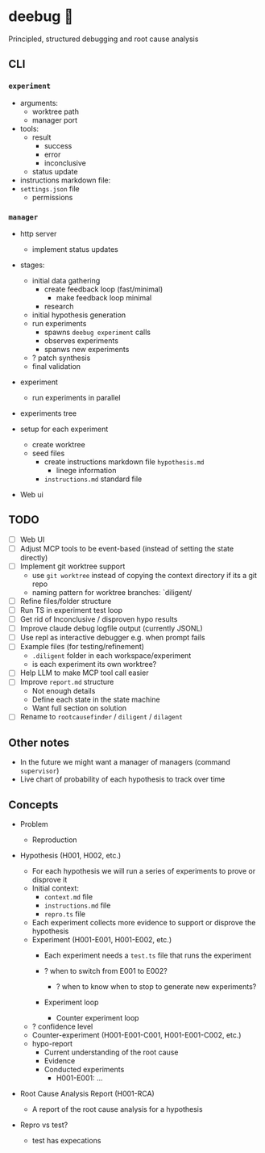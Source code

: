 # deebug 🦛

Principled, structured debugging and root cause analysis

## CLI

### `experiment`

- arguments:
  - worktree path
  - manager port
- tools:
  - result
    - success
    - error
    - inconclusive
  - status update
- instructions markdown file:
- `settings.json` file
  - permissions

### `manager`

- http server
  - implement status updates
- stages:
  - initial data gathering
    - create feedback loop (fast/minimal)
      - make feedback loop minimal
    - research
  - initial hypothesis generation
  - run experiments
    - spawns `deebug experiment` calls
    - observes experiments
    - spanws new experiments
  - ? patch synthesis
  - final validation
- experiment
  - run experiments in parallel
- experiments tree

- setup for each experiment
  - create worktree
  - seed files
    - create instructions markdown file `hypothesis.md`
      - linege information
    - `instructions.md` standard file
- Web ui

## TODO

- [ ] Web UI
- [ ] Adjust MCP tools to be event-based (instead of setting the state directly)
- [ ] Implement git worktree support
  - use `git worktree` instead of copying the context directory if its a git repo
  - naming pattern for worktree branches: `diligent/
- [ ] Refine files/folder structure
- [ ] Run TS in experiment test loop
- [ ] Get rid of Inconclusive / disproven hypo results
- [ ] Improve claude debug logfile output (currently JSONL)
- [ ] Use repl as interactive debugger e.g. when prompt fails
- [ ] Example files (for testing/refinement)
  - `.diligent` folder in each workspace/experiment
  - is each experiment its own worktree?
- [ ] Help LLM to make MCP tool call easier
- [ ] Improve `report.md` structure
  - Not enough details
  - Define each state in the state machine
  - Want full section on solution
- [ ] Rename to `rootcausefinder` / `diligent` / `dilagent`

## Other notes

- In the future we might want a manager of managers (command `supervisor`)
- Live chart of probability of each hypothesis to track over time

## Concepts

- Problem
  - Reproduction
- Hypothesis (H001, H002, etc.)
  - For each hypothesis we will run a series of experiments to prove or disprove it
  - Initial context:
    - `context.md` file
    - `instructions.md` file
    - `repro.ts` file
  - Each experiment collects more evidence to support or disprove the hypothesis
  - Experiment (H001-E001, H001-E002, etc.)
    - Each experiment needs a `test.ts` file that runs the experiment

    - ? when to switch from E001 to E002?
      - ? when to know when to stop to generate new experiments?
    - Experiment loop
      - Counter experiment loop
  - ? confidence level
  - Counter-experiment (H001-E001-C001, H001-E001-C002, etc.)
  - hypo-report
    - Current understanding of the root cause
    - Evidence
    - Conducted experiments
      - H001-E001: ...
- Root Cause Analysis Report (H001-RCA)
  - A report of the root cause analysis for a hypothesis

- Repro vs test?
  - test has expecations